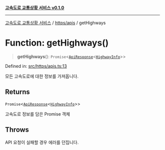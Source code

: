 [**고속도로 교통상황 서비스 v0.1.0**](../../../README.md)

***

[고속도로 교통상황 서비스](../../../modules.md) / [https/apis](../README.md) / getHighways

# Function: getHighways()

> **getHighways**(): `Promise`\<[`ApiResponse`](../../../types/https/interfaces/ApiResponse.md)\<[`HighwayInfo`](../../../types/type-aliases/HighwayInfo.md)\>\>

Defined in: [src/https/apis.ts:13](https://github.com/ksheyon123/road-status-preview/blob/d56258a23fae54155a9cd30000ae39fff6269a67/src/https/apis.ts#L13)

모든 고속도로에 대한 정보를 가져옵니다.

## Returns

`Promise`\<[`ApiResponse`](../../../types/https/interfaces/ApiResponse.md)\<[`HighwayInfo`](../../../types/type-aliases/HighwayInfo.md)\>\>

고속도로 정보를 담은 Promise 객체

## Throws

API 요청이 실패할 경우 에러를 던집니다.
